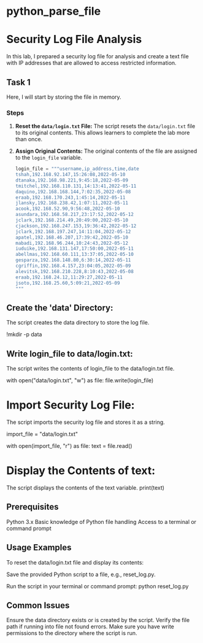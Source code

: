 # python_parse_file

# Security Log File Analysis

In this lab, I prepared a security log file for analysis and create a text file with IP addresses that are allowed to access restricted information.

## Task 1

Here, I will start by storing the file in memory.

### Steps

1. **Reset the `data/login.txt` File:**
   The script resets the `data/login.txt` file to its original contents. This allows learners to complete the lab more than once.

2. **Assign Original Contents:**
   The original contents of the file are assigned to the `login_file` variable.

   ```python
   login_file = """username,ip_address,time,date
   tshah,192.168.92.147,15:26:08,2022-05-10
   dtanaka,192.168.98.221,9:45:18,2022-05-09
   tmitchel,192.168.110.131,14:13:41,2022-05-11
   daquino,192.168.168.144,7:02:35,2022-05-08
   eraab,192.168.170.243,1:45:14,2022-05-11
   jlansky,192.168.238.42,1:07:11,2022-05-11
   acook,192.168.52.90,9:56:48,2022-05-10
   asundara,192.168.58.217,23:17:52,2022-05-12
   jclark,192.168.214.49,20:49:00,2022-05-10
   cjackson,192.168.247.153,19:36:42,2022-05-12
   jclark,192.168.197.247,14:11:04,2022-05-12
   apatel,192.168.46.207,17:39:42,2022-05-10
   mabadi,192.168.96.244,10:24:43,2022-05-12
   iuduike,192.168.131.147,17:50:00,2022-05-11
   abellmas,192.168.60.111,13:37:05,2022-05-10
   gesparza,192.168.148.80,6:30:14,2022-05-11
   cgriffin,192.168.4.157,23:04:05,2022-05-09
   alevitsk,192.168.210.228,8:10:43,2022-05-08
   eraab,192.168.24.12,11:29:27,2022-05-11
   jsoto,192.168.25.60,5:09:21,2022-05-09
   """
## Create the 'data' Directory:
The script creates the data directory to store the log file.

!mkdir -p data 
## Write login_file to data/login.txt:
The script writes the contents of login_file to the data/login.txt file.

with open("data/login.txt", "w") as file:
    file.write(login_file) 
    
# Import Security Log File:
The script imports the security log file and stores it as a string.

import_file = "data/login.txt"

with open(import_file, "r") as file:
    text = file.read()
# Display the Contents of text:
The script displays the contents of the text variable.
print(text)

## Prerequisites
Python 3.x
Basic knowledge of Python file handling
Access to a terminal or command prompt

## Usage Examples
To reset the data/login.txt file and display its contents:

Save the provided Python script to a file, e.g., reset_log.py.

Run the script in your terminal or command prompt:
python reset_log.py

## Common Issues
Ensure the data directory exists or is created by the script.
Verify the file path if running into file not found errors.
Make sure you have write permissions to the directory where the script is run.
